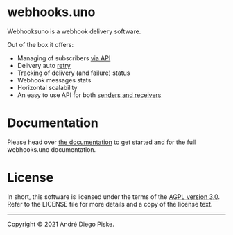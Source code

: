 
# webhooks.uno

Webhooksuno is a webhook delivery software.

Out of the box it offers:

- Managing of subscribers [via API](https://webhooks.uno/docs)
- Delivery auto [retry](https://webhooks.uno/docs/sending-webhooks/retrying-deliveries)
- Tracking of delivery (and failure) status
- Webhook messages stats
- Horizontal scalability
- An easy to use API for both [senders and receivers](https://webhooks.uno/docs/general/senders-and-receivers)

# Documentation

Please head over
[the documentation](https://webhooks.uno/docs/general/introduction)
to get started and for the full webhooks.uno documentation.

# License

In short, this software is licensed under the terms of the
[AGPL version 3.0](https://choosealicense.com/licenses/agpl-3.0/).
Refer to the LICENSE file for more details and a copy of the license text.

-------

Copyright © 2021 André Diego Piske.

